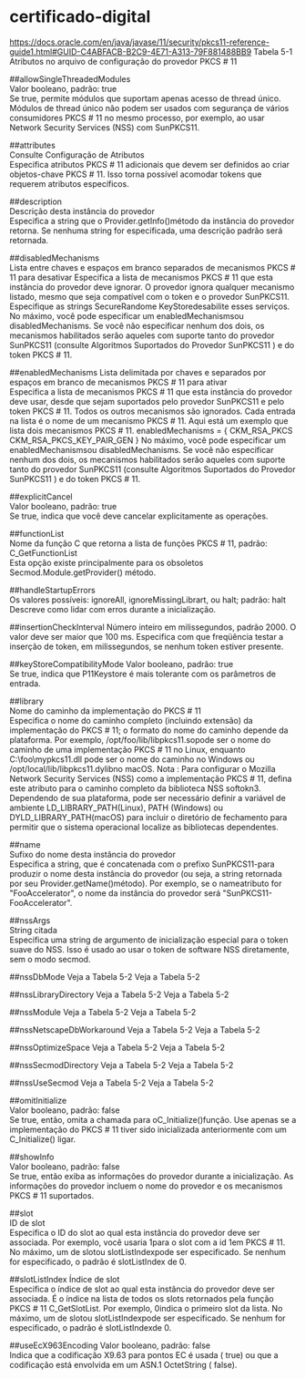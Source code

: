 # certificado-digital

https://docs.oracle.com/en/java/javase/11/security/pkcs11-reference-guide1.html#GUID-C4ABFACB-B2C9-4E71-A313-79F881488BB9
	Tabela 5-1 Atributos no arquivo de configuração do provedor PKCS # 11


##allowSingleThreadedModules	
	Valor booleano, padrão: true	
	Se true, permite módulos que suportam apenas acesso de thread único. Módulos de thread único não podem ser usados ​​com segurança de vários consumidores PKCS # 11 no mesmo processo, por exemplo, ao usar Network Security Services (NSS) com SunPKCS11.

##attributes	
	Consulte Configuração de Atributos	
	Especifica atributos PKCS # 11 adicionais que devem ser definidos ao criar objetos-chave PKCS # 11. Isso torna possível acomodar tokens que requerem atributos específicos.
	
##description	
	Descrição desta instância do provedor	
	Especifica a string que o Provider.getInfo()método da instância do provedor retorna. Se nenhuma string for especificada, uma descrição padrão será retornada.
	
##disabledMechanisms	
	Lista entre chaves e espaços em branco separados de mecanismos PKCS # 11 para desativar	
	Especifica a lista de mecanismos PKCS # 11 que esta instância do provedor deve ignorar. O provedor ignora qualquer mecanismo listado, mesmo que seja compatível com o token e o provedor SunPKCS11. Especifique as strings SecureRandome KeyStoredesabilite esses serviços.
	No máximo, você pode especificar um enabledMechanismsou disabledMechanisms. Se você não especificar nenhum dos dois, os mecanismos habilitados serão aqueles com suporte tanto do provedor SunPKCS11 (consulte Algoritmos Suportados do Provedor SunPKCS11 ) e do token PKCS # 11.

##enabledMechanisms	
	Lista delimitada por chaves e separados por espaços em branco de mecanismos PKCS # 11 para ativar	
	Especifica a lista de mecanismos PKCS # 11 que esta instância do provedor deve usar, desde que sejam suportados pelo provedor SunPKCS11 e pelo token PKCS # 11. Todos os outros mecanismos são ignorados. Cada entrada na lista é o nome de um mecanismo PKCS # 11. Aqui está um exemplo que lista dois mecanismos PKCS # 11.
	enabledMechanisms = {  		CKM_RSA_PKCS 		CKM_RSA_PKCS_KEY_PAIR_GEN 	}
	No máximo, você pode especificar um enabledMechanismsou disabledMechanisms. Se você não especificar nenhum dos dois, os mecanismos habilitados serão aqueles com suporte tanto do provedor SunPKCS11 (consulte Algoritmos Suportados do Provedor SunPKCS11 ) e do token PKCS # 11.

##explicitCancel	
	Valor booleano, padrão: true	
	Se true, indica que você deve cancelar explicitamente as operações.

##functionList	
	Nome da função C que retorna a lista de funções PKCS # 11, padrão: C_GetFunctionList	
	Esta opção existe principalmente para os obsoletos Secmod.Module.getProvider() método.

##handleStartupErrors	
	Os valores possíveis: ignoreAll, ignoreMissingLibrart, ou halt; padrão: halt	
	Descreve como lidar com erros durante a inicialização.

##insertionCheckInterval
	Número inteiro em milissegundos, padrão 2000. 
	O valor deve ser maior que 100 ms.	Especifica com que freqüência testar a inserção de token, em milissegundos, se nenhum token estiver presente.

##keyStoreCompatibilityMode	
	Valor booleano, padrão: true	
	Se true, indica que P11Keystore é mais tolerante com os parâmetros de entrada.

##library	
	Nome do caminho da implementação do PKCS # 11	
	Especifica o nome do caminho completo (incluindo extensão) da implementação do PKCS # 11; o formato do nome do caminho depende da plataforma. Por exemplo, /opt/foo/lib/libpkcs11.sopode ser o nome do caminho de uma implementação PKCS # 11 no Linux, enquanto C:\foo\mypkcs11.dll pode ser o nome do caminho no Windows ou /opt/local/lib/libpkcs11.dylibno macOS.
	Nota :
		Para configurar o Mozilla Network Security Services (NSS) como a implementação PKCS # 11, defina este atributo para o caminho completo da biblioteca NSS softokn3.
		Dependendo de sua plataforma, pode ser necessário definir a variável de ambiente LD_LIBRARY_PATH(Linux), PATH (Windows) ou DYLD_LIBRARY_PATH(macOS) para incluir o diretório de fechamento para permitir que o sistema operacional localize as bibliotecas dependentes.

##name	
	Sufixo do nome desta instância do provedor	
	Especifica a string, que é concatenada com o prefixo SunPKCS11-para produzir o nome desta instância do provedor (ou seja, a string retornada por seu Provider.getName()método). Por exemplo, se o nameatributo for "FooAccelerator", o nome da instância do provedor será "SunPKCS11-FooAccelerator".

##nssArgs	
	String citada	
	Especifica uma string de argumento de inicialização especial para o token suave do NSS. Isso é usado ao usar o token de software NSS diretamente, sem o modo secmod.
	
##nssDbMode	Veja a Tabela 5-2	Veja a Tabela 5-2

##nssLibraryDirectory	Veja a Tabela 5-2	Veja a Tabela 5-2

##nssModule	Veja a Tabela 5-2	Veja a Tabela 5-2

##nssNetscapeDbWorkaround	Veja a Tabela 5-2	Veja a Tabela 5-2

##nssOptimizeSpace	Veja a Tabela 5-2	Veja a Tabela 5-2

##nssSecmodDirectory	Veja a Tabela 5-2	Veja a Tabela 5-2

##nssUseSecmod	Veja a Tabela 5-2	Veja a Tabela 5-2

##omitInitialize	
	Valor booleano, padrão: false	
	Se true, então, omita a chamada para oC_Initialize()função. Use apenas se a implementação do PKCS # 11 tiver sido inicializada anteriormente com um C_Initialize() ligar.

##showInfo	
	Valor booleano, padrão: false	
	Se true, então exiba as informações do provedor durante a inicialização. As informações do provedor incluem o nome do provedor e os mecanismos PKCS # 11 suportados.

##slot	
	ID de slot	
	Especifica o ID do slot ao qual esta instância do provedor deve ser associada. Por exemplo, você usaria 1para o slot com a id 1em PKCS # 11. No máximo, um de slotou slotListIndexpode ser especificado. Se nenhum for especificado, o padrão é slotListIndex de 0.

##slotListIndex	
	Índice de slot	
	Especifica o índice de slot ao qual esta instância do provedor deve ser associada. É o índice na lista de todos os slots retornados pela função PKCS # 11 C_GetSlotList. Por exemplo, 0indica o primeiro slot da lista. No máximo, um de slotou slotListIndexpode ser especificado. Se nenhum for especificado, o padrão é slotListIndexde 0.
	
##useEcX963Encoding	
	Valor booleano, padrão: false	
	Indica que a codificação X9.63 para pontos EC é usada ( true) ou que a codificação está envolvida em um ASN.1 OctetString ( false).